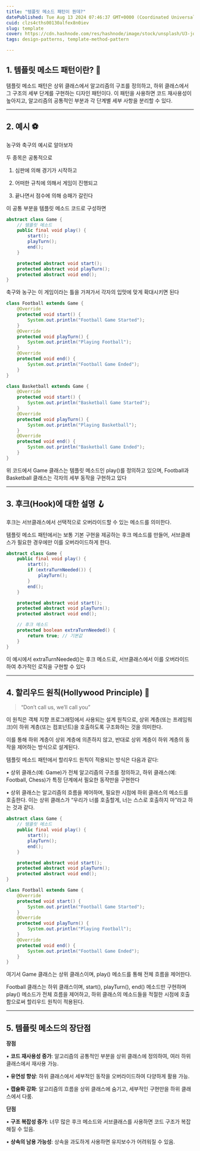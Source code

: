 ```yaml
---
title: "템플릿 메소드 패턴이 뭔데?"
datePublished: Tue Aug 13 2024 07:46:37 GMT+0000 (Coordinated Universal Time)
cuid: clzs4cths00130alfex8n0iev
slug: template
cover: https://cdn.hashnode.com/res/hashnode/image/stock/unsplash/U3-jqWs2o2g/upload/d97a2fbf97e24a91f38b38b1fcbb90cf.jpeg
tags: design-patterns, template-method-pattern

---
```


## 1\. 템플릿 메소드 패턴이란? 🤔

템플릿 메소드 패턴은 상위 클래스에서 알고리즘의 구조를 정의하고, 하위 클래스에서 그 구조의 세부 단계를 구현하는 디자인 패턴이다. 이 패턴을 사용하면 코드 재사용성이 높아지고, 알고리즘의 공통적인 부분과 각 단계별 세부 사항을 분리할 수 있다.

---

## 2\. 예시 ⚽️

농구와 축구의 예시로 알아보자

두 종목은 공통적으로

1. 심판에 의해 경기가 시작하고
    
2. 어떠한 규칙에 의해서 게임이 진행되고
    
3. 끝나면서 점수에 의해 승패가 갈린다
    

이 공통 부분을 템플릿 메소드 코드로 구성하면

```java
abstract class Game {
    // 템플릿 메소드
    public final void play() {
        start();
        playTurn();
        end();
    }

    protected abstract void start();
    protected abstract void playTurn();
    protected abstract void end();
}
```

축구와 농구는 이 게임이라는 틀을 가져가서 각자의 입맛에 맞게 확대시키면 된다

```java
class Football extends Game {
    @Override
    protected void start() {
        System.out.println("Football Game Started");
    }
    @Override
    protected void playTurn() {
        System.out.println("Playing Football");
    }
    @Override
    protected void end() {
        System.out.println("Football Game Ended");
    }
}

class Basketball extends Game {
    @Override
    protected void start() {
        System.out.println("Basketball Game Started");
    }
    @Override
    protected void playTurn() {
        System.out.println("Playing Basketball");
    }
    @Override
    protected void end() {
        System.out.println("Basketball Game Ended");
    }
}
```

위 코드에서 Game 클래스는 템플릿 메소드인 play()를 정의하고 있으며, Football과 Basketball 클래스는 각자의 세부 동작을 구현하고 있다

---

## **3\. 후크(Hook)에 대한 설명 🪝**

후크는 서브클래스에서 선택적으로 오버라이드할 수 있는 메소드를 의미한다.

템플릿 메소드 패턴에서는 보통 기본 구현을 제공하는 후크 메소드를 만들어, 서브클래스가 필요한 경우에만 이를 오버라이드하게 한다.

```java
abstract class Game {
    public final void play() {
        start();
        if (extraTurnNeeded()) {
            playTurn();
        }
        end();
    }

    protected abstract void start();
    protected abstract void playTurn();
    protected abstract void end();

    // 후크 메소드
    protected boolean extraTurnNeeded() {
        return true; // 기본값
    }
}
```

이 예시에서 extraTurnNeeded()는 후크 메소드로, 서브클래스에서 이를 오버라이드하여 추가적인 로직을 구현할 수 있다

---

## **4\. 할리우드 원칙(Hollywood Principle) 🤠**

> “Don’t call us, we’ll call you”

이 원칙은 객체 지향 프로그래밍에서 사용되는 설계 원칙으로, 상위 계층(또는 프레임워크)이 하위 계층(또는 컴포넌트)을 호출하도록 구조화하는 것을 의미한다.

이를 통해 하위 계층이 상위 계층에 의존하지 않고, 반대로 상위 계층이 하위 계층의 동작을 제어하는 방식으로 설계된다.

템플릿 메소드 패턴에서 할리우드 원칙이 적용되는 방식은 다음과 같다:

• 상위 클래스(예: Game)가 전체 알고리즘의 구조를 정의하고, 하위 클래스(예: Football, Chess)가 특정 단계에서 필요한 동작만을 구현한다

• 상위 클래스는 알고리즘의 흐름을 제어하며, 필요한 시점에 하위 클래스의 메소드를 호출한다. 이는 상위 클래스가 “우리가 너를 호출할게, 너는 스스로 호출하지 마”라고 하는 것과 같다.

```java
abstract class Game {
    // 템플릿 메소드
    public final void play() {
        start();
        playTurn();
        end();
    }

    protected abstract void start();
    protected abstract void playTurn();
    protected abstract void end();
}

class Football extends Game {
    @Override
    protected void start() {
        System.out.println("Football Game Started");
    }
    @Override
    protected void playTurn() {
        System.out.println("Playing Football");
    }
    @Override
    protected void end() {
        System.out.println("Football Game Ended");
    }
}
```

여기서 Game 클래스는 상위 클래스이며, play() 메소드를 통해 전체 흐름을 제어한다.

Football 클래스는 하위 클래스이며, start(), playTurn(), end() 메소드만 구현하며 play() 메소드가 전체 흐름을 제어하고, 하위 클래스의 메소드들을 적절한 시점에 호출함으로써 할리우드 원칙이 적용된다.

---

## **5\. 템플릿 메소드의 장단점**

**장점**

• **코드 재사용성 증가**: 알고리즘의 공통적인 부분을 상위 클래스에 정의하여, 여러 하위 클래스에서 재사용 가능.

• **유연성 향상**: 하위 클래스에서 세부적인 동작을 오버라이드하여 다양하게 활용 가능.

• **캡슐화 강화**: 알고리즘의 흐름을 상위 클래스에 숨기고, 세부적인 구현만을 하위 클래스에서 다룸.

**단점**

• **구조 복잡성 증가**: 너무 많은 후크 메소드와 서브클래스를 사용하면 코드 구조가 복잡해질 수 있음.

• **상속의 남용 가능성**: 상속을 과도하게 사용하면 유지보수가 어려워질 수 있음.